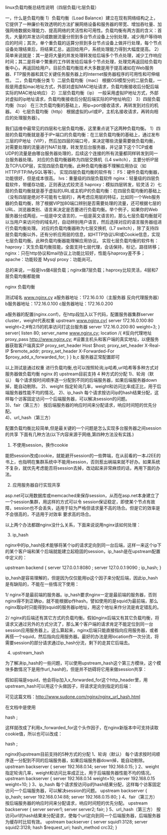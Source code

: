 linux负载均衡总结性说明（四层负载/七层负载）

一，什么是负载均衡
1）负载均衡（Load Balance）建立在现有网络结构之上，它提供了一种廉价有效透明的方法扩展网络设备和服务器的带宽、增加吞吐量、加强网络数据处理能力、提高网络的灵活性和可用性。负载均衡有两方面的含义：首先，大量的并发访问或数据流量分担到多台节点设备上分别处理，减少用户等待响应的时间；其次，单个重负载的运算分担到多台节点设备上做并行处理，每个节点设备处理结束后，将结果汇总，返回给用户，系统处理能力得到大幅度提高。
2）简单来说就是：其一是将大量的并发处理转发给后端多个节点处理，减少工作响应时间；其二是将单个繁重的工作转发给后端多个节点处理，处理完再返回给负载均衡中心，再返回给用户。目前负载均衡技术大多数是用于提高诸如在Web服务器、FTP服务器和其它关键任务服务器上的Internet服务器程序的可用性和可伸缩性。
二，负载均衡分类
1）二层负载均衡（mac）
根据OSI模型分的二层负载，一般是用虚拟mac地址方式，外部对虚拟MAC地址请求，负载均衡接收后分配后端实际的MAC地址响应）
2）三层负载均衡（ip）
一般采用虚拟IP地址方式，外部对虚拟的ip地址请求，负载均衡接收后分配后端实际的IP地址响应）
3）四层负载均衡（tcp）
在三次负载均衡的基础上，用ip+port接收请求，再转发到对应的机器。
4）七层负载均衡（http）
根据虚拟的url或IP，主机名接收请求，再转向相应的处理服务器）。

我们运维中最常见的四层和七层负载均衡，这里重点说下这两种负载均衡。
1）四层的负载均衡就是基于IP+端口的负载均衡：在三层负载均衡的基础上，通过发布三层的IP地址（VIP），然后加四层的端口号，来决定哪些流量需要做负载均衡，对需要处理的流量进行NAT处理，转发至后台服务器，并记录下这个TCP或者UDP的流量是由哪台服务器处理的，后续这个连接的所有流量都同样转发到同一台服务器处理。
对应的负载均衡器称为四层交换机（L4 switch），主要分析IP层及TCP/UDP层，实现四层负载均衡。此种负载均衡器不理解应用协议（如HTTP/FTP/MySQL等等）。
实现四层负载均衡的软件有：
F5：硬件负载均衡器，功能很好，但是成本很高。
lvs：重量级的四层负载软件
nginx：轻量级的四层负载软件，带缓存功能，正则表达式较灵活
haproxy：模拟四层转发，较灵活
2）七层的负载均衡就是基于虚拟的URL或主机IP的负载均衡：在四层负载均衡的基础上（没有四层是绝对不可能有七层的），再考虑应用层的特征，比如同一个Web服务器的负载均衡，除了根据VIP加80端口辨别是否需要处理的流量，还可根据七层的URL、浏览器类别、语言来决定是否要进行负载均衡。举个例子，如果你的Web服务器分成两组，一组是中文语言的，一组是英文语言的，那么七层负载均衡就可以当用户来访问你的域名时，自动辨别用户语言，然后选择对应的语言服务器组进行负载均衡处理。
对应的负载均衡器称为七层交换机（L7 switch），除了支持四层负载均衡以外，还有分析应用层的信息，如HTTP协议URI或Cookie信息，实现七层负载均衡。此种负载均衡器能理解应用协议。
实现七层负载均衡的软件有：
haproxy：天生负载均衡技能，全面支持七层代理，会话保持，标记，路径转移；
nginx：只在http协议和mail协议上功能比较好，性能与haproxy差不多；
apache：功能较差
Mysql proxy：功能尚可。

总的来说，一般是lvs做4层负载；nginx做7层负载；haproxy比较灵活，4层和7层负载均衡都能做


nginx 负载均衡 

测试域名 www.nginx.cy
a服务器地址：172.16.0.10（主服务器 反向代理服务器）
b服务器地址：172.16.0.100
c服务器地址：172.16.0.200

a服务器的配置(nginx.conf)，在http段加入以下代码，配置服务器集群server cluster，weight代表权重
upstream www.nginx.cy{
	server 172.16.0.100:80 weight=2;#有2/5的机率访问打这台服务器
	server 172.16.0.200:80 weight=3;
}
server{
	listen 80;
	server_name www.nginx.cy;
	location /{
		#反向代理地址
		proxy_pass http://www.nginx.cy;
		#设置主机头和客户端的真实地址，以便服务器获取客户端真实IP
		proxy_set_header Host $host;
		proxy_set_header X-Real-IP $remote_addr;
		proxy_set_header X-Forwarded-For $proxy_add_x_forwarded_for;
	}
}
b,c 服务器正常配置即可

以上测试是通过权重 进行负载均衡,也可以按照轮询,ip哈希,url哈希等多种方式对服务器做负载均衡
nginx 的 upstream目前支持 4 种方式的分配 
1)、轮询（默认） 
      每个请求按时间顺序逐一分配到不同的后端服务器，如果后端服务器down掉，能自动剔除。 
2)、weight 
      指定轮询几率，weight和访问比率成正比，用于后端服务器性能不均的情况。 
2)、ip_hash 
      每个请求按访问ip的hash结果分配，这样每个访客固定访问一个后端服务器，可以解决session的问题。  
3)、fair（第三方） 
      按后端服务器的响应时间来分配请求，响应时间短的优先分配。  
4)、url_hash（第三方）

配置负载均衡比较简单,但是最关键的一个问题是怎么实现多台服务器之间session的共享
下面有几种方法(以下内容来源于网络,第四种方法没有实践.)

1) 不使用session，换作cookie

能把session改成cookie，就能避开session的一些弊端，在从前看的一本J2EE的书上，也指明在集群系统中不能用session，否则惹出祸端来就不好办。如果系统不复杂，就优先考虑能否将session去掉，改动起来非常麻烦的话，再用下面的办法。

2) 应用服务器自行实现共享

asp.net可以用数据库或memcached来保存session，从而在asp.net本身建立了一个session集群，用这样的方式可以令 session保证稳定，即使某个节点有故障，session也不会丢失，适用于较为严格但请求量不高的场合。但是它的效率是不会很高的，不适用于对效率 要求高的场合。

以上两个办法都跟nginx没什么关系，下面来说说用nginx该如何处理：

3) ip_hash

nginx中的ip_hash技术能够将某个ip的请求定向到同一台后端，这样一来这个ip下的某个客户端和某个后端就能建立起稳固的session，ip_hash是在upstream配置中定义的：

upstream backend {
  server 127.0.0.1:8080 ;
  server 127.0.0.1:9090 ;
   ip_hash;
}

ip_hash是容易理解的，但是因为仅仅能用ip这个因子来分配后端，因此ip_hash是有缺陷的，不能在一些情况下使用：

1/ nginx不是最前端的服务器。ip_hash要求nginx一定是最前端的服务器，否则nginx得不到正确ip，就不能根据ip作hash。譬如使用的是squid为最前端，那么nginx取ip时只能得到squid的服务器ip地址，用这个地址来作分流是肯定错乱的。

2/ nginx的后端还有其它方式的负载均衡。假如nginx后端又有其它负载均衡，将请求又通过另外的方式分流了，那么某个客户端的请求肯定不能定位到同一台session应用服务器上。这么算起来，nginx后端只能直接指向应用服务器，或者再搭一个squid，然后指向应用服务器。最好的办法是用location作一次分流，将需要session的部分请求通过ip_hash分流，剩下的走其它后端去。

4) upstream_hash

为了解决ip_hash的一些问题，可以使用upstream_hash这个第三方模块，这个模块多数情况下是用作url_hash的，但是并不妨碍将它用来做session共享：

假如前端是squid，他会将ip加入x_forwarded_for这个http_header里，用upstream_hash可以用这个头做因子，将请求定向到指定的后端：

可见这篇文档：http://www.sudone.com/nginx/nginx_url_hash.html

在文档中是使用

hash   ;

这样就改成了利用x_forwarded_for这个头作因子，在nginx新版本中可支持读取cookie值，所以也可以改成：

hash   ;

nginx的upstream目前支持的5种方式的分配
1、轮询（默认）
每个请求按时间顺序逐一分配到不同的后端服务器，如果后端服务器down掉，能自动剔除。
upstream backserver {
server 192.168.0.14;
server 192.168.0.15;
}
2、weight
指定轮询几率，weight和访问比率成正比，用于后端服务器性能不均的情况。
upstream backserver {
server 192.168.0.14 weight=10;
server 192.168.0.15 weight=10;
}
3、ip_hash
每个请求按访问ip的hash结果分配，这样每个访客固定访问一个后端服务器，可以解决session的问题。
upstream backserver {
ip_hash;
server 192.168.0.14:88;
server 192.168.0.15:80;
}
4、fair（第三方）
按后端服务器的响应时间来分配请求，响应时间短的优先分配。
upstream backserver {
server server1;
server server2;
fair;
}
5、url_hash（第三方）
按访问url的hash结果来分配请求，使每个url定向到同一个后端服务器，后端服务器为缓存时比较有效。
upstream backserver {
server squid1:3128;
server squid2:3128;
hash $request_uri;
hash_method crc32;
}
